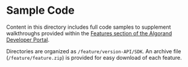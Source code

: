 # Sample Code

Content in this directory includes full code samples to supplement walkthroughs provided within the [Features section of the Algorand Developer Portal](https://developer.algorand.org/docs/features/). 

Directories are organized as `/feature/version-API/SDK`. An archive file (`/feature/feature.zip`) is provided for easy download of each feature.